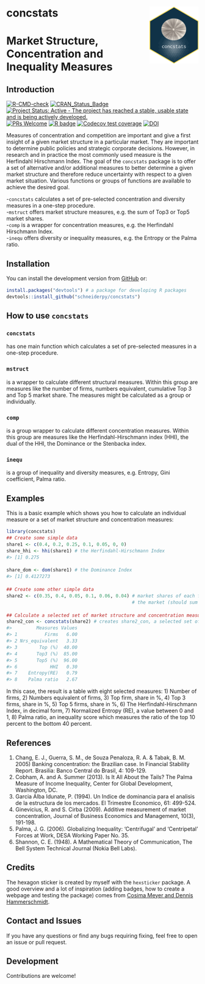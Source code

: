 
# concstats <img src='man/figures/logo.png' align="right" height="150" style="float:right; height:150px;"/>

# Market Structure, Concentration and Inequality Measures

## Introduction

<!-- badges: start -->

[![R-CMD-check](https://github.com/schneiderpy/concstats/workflows/R-CMD-check/badge.svg)](https://github.com/schneiderpy/concstats/actions)
[![CRAN_Status_Badge](https://www.r-pkg.org/badges/version/concstats)](https://cran.r-project.org/package=concstats)
[![Project Status: Active - The project has reached a stable, usable
state and is being actively
developed.](https://www.repostatus.org/badges/latest/active.svg)](https://www.repostatus.org/#active)
[![PRs
Welcome](https://img.shields.io/badge/PRs-welcome-brightgreen.svg?style=plastic)](https://github.com/schneiderpy/concstats/pulls)
[![R
badge](https://img.shields.io/badge/Build%20with-♥%20and%20R-blue)](https://github.com/schneiderpy/concstats)
[![Codecov test
coverage](https://codecov.io/gh/schneiderpy/concstats/branch/master/graph/badge.svg)](https://app.codecov.io/gh/schneiderpy/concstats?branch=master)
[![DOI](https://zenodo.org/badge/DOI/10.5281/zenodo.6456537.svg)](https://doi.org/10.5281/zenodo.6456537)
<!-- [![metacran downloads](https://cranlogs.r-pkg.org/badges/concstats)](https://cran.r-project.org/package=concstats) -->
<!-- [![cran checks](https://cranchecks.info/badges/summary/concstats)](https://cran.r-project.org/web/checks/check_results_concstats.html) -->
<!-- [![](https://cranlogs.r-pkg.org/badges/version/concstats)](https://www.r-pkg.org/badges/version/concstats) -->
<!-- badges: end -->

Measures of concentration and competition are important and give a first
insight of a given market structure in a particular market. They are
important to determine public policies and strategic corporate
decisions. However, in research and in practice the most commonly used
measure is the Herfindahl Hirschmann Index. The goal of the `concstats`
package is to offer a set of alternative and/or additional measures to
better determine a given market structure and therefore reduce
uncertainty with respect to a given market situation. Various functions
or groups of functions are available to achieve the desired goal.

\-`concstats` calculates a set of pre-selected concentration and
diversity measures in a one-step procedure.  
-`mstruct` offers market structure measures, e.g. the sum of Top3 or
Top5 market shares.  
-`comp` is a wrapper for concentration measures, e.g. the Herfindahl
Hirschmann Index.  
-`inequ` offers diversity or inequality measures, e.g. the Entropy or
the Palma ratio.

## Installation

You can install the development version from
[GitHub](https://github.com/schneiderpy/concstats) or:

``` r
install.packages("devtools") # a package for developing R packages
devtools::install_github("schneiderpy/concstats")
```

## How to use `concstats`

### `concstats`

has one main function which calculates a set of pre-selected measures in
a one-step procedure.

### `mstruct`

is a wrapper to calculate different structural measures. Within this
group are measures like the number of firms, numbers equivalent,
cumulative Top 3 and Top 5 market share. The measures might be
calculated as a group or individually.

### `comp`

is a group wrapper to calculate different concentration measures. Within
this group are measures like the Herfindahl-Hirschmann index (HHI), the
dual of the HHI, the Dominance or the Stenbacka index.

### `inequ`

is a group of inequality and diversity measures, e.g. Entropy, Gini
coefficient, Palma ratio.

## Examples

This is a basic example which shows you how to calculate an individual
measure or a set of market structure and concentration measures:

``` r
library(concstats)
## Create some simple data
share1 <- c(0.4, 0.2, 0.25, 0.1, 0.05, 0, 0)
share_hhi <- hhi(share1) # the Herfindahl-Hirschmann Index
#> [1] 0.275

share_dom <- dom(share1) # the Dominance Index
#> [1] 0.4127273

## Create some other simple data
share2 <- c(0.35, 0.4, 0.05, 0.1, 0.06, 0.04) # market shares of each firm in
                                              # the market (should sum up to 1)

## Calculate a selected set of market structure and concentration measures
share2_con <- concstats(share2) # creates share2_con, a selected set of measures
#>         Measures Values
#> 1          Firms   6.00
#> 2 Nrs_equivalent   3.33
#> 3        Top (%)  40.00
#> 4       Top3 (%)  85.00
#> 5       Top5 (%)  96.00
#> 6            HHI   0.30
#> 7    Entropy(RE)   0.79
#> 8    Palma ratio   2.67
```

In this case, the result is a table with eight selected measures: 1)
Number of firms, 2) Numbers equivalent of firms, 3) Top firm, share in
%, 4) Top 3 firms, share in %, 5) Top 5 firms, share in %, 6) The
Herfindahl-Hirschmann Index, in decimal form, 7) Normalized Entropy
(RE), a value between 0 and 1, 8) Palma ratio, an inequality score which
measures the ratio of the top 10 percent to the bottom 40 percent.

## References

1.  Chang, E. J., Guerra, S. M., de Souza Penaloza, R. A. & Tabak, B. M.
    2005) Banking concentration: the Brazilian case. In Financial
          Stability Report. Brasilia: Banco Central do Brasil, 4:
          109-129.
2.  Cobham, A. and A. Summer (2013). Is It All About the Tails? The
    Palma Measure of Income Inequality, Center for Global Development,
    Washington, DC.
3.  Garcia Alba Idunate, P. (1994). Un Indice de dominancia para el
    analisis de la estructura de los mercados. El Trimestre Economico,
    61: 499-524.
4.  Ginevicius, R. and S. Cirba (2009). Additive measurement of market
    concentration, Journal of Business Economics and Management, 10(3),
    191-198.
5.  Palma, J. G. (2006). Globalizing Inequality: ‘Centrifugal’ and
    ‘Centripetal’ Forces at Work, DESA Working Paper No. 35.
6.  Shannon, C. E. (1948). A Mathematical Theory of Communication, The
    Bell System Technical Journal (Nokia Bell Labs).

## Credits

The hexagon sticker is created by myself with the `hexsticker` package.
A good overview and a lot of inspiration (adding badges, how to create a
webpage and testing the package) comes from [Cosima Meyer and Dennis
Hammerschmidt](https://www.mzes.uni-mannheim.de/socialsciencedatalab/article/r-package/).

## Contact and Issues

If you have any questions or find any bugs requiring fixing, feel free
to open an issue or pull request.

## Development

Contributions are welcome!
